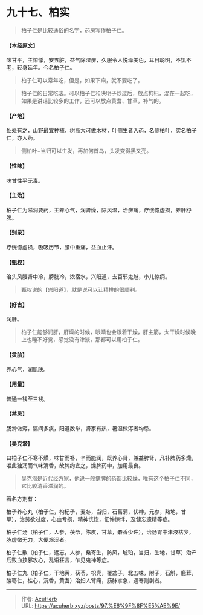 # 九十七、柏实


> 柏子仁是比较通俗的名字，药房写作柏子仁。

#### 【本经原文】
味甘平，主惊悸，安五脏，益气除湿痹，久服令人悦泽美色，耳目聪明，不饥不老，轻身延年。今名柏子仁。

> 柏子仁可以常年吃，但是，如果下痢，就不要吃了。

> 柏子仁的日常吃法。可以柏子仁和决明子炒过后，放点枸杞，混在一起吃，如果是讲话比较多的工作，还可以放点黄耆、甘草，补气的。

#### 【产地】
处处有之，山野最宜种植，树高大可做木材，叶侧生者入药，名侧柏叶，实名柏子
仁，亦入药。

> 侧柏叶+当归可以生发，再加何首乌，头发变得黑又亮。

#### 【性味】
味甘性平无毒。
#### 【主治】
柏子仁为滋润要药，主养心气，润肾燥，除风湿，治痹痛，疗恍惚虚损，养肝舒脾。
#### 【别录】
疗恍惚虚损，吸吸历节，腰中重痛，益血止汗。
#### 【甄权】
治头风腰肾中冷，膀胱冷，浓宿水，兴阳道，去百邪鬼魅，小儿惊痫。

> 甄权说的【兴阳道】，就是说可以让精排的很顺利。

#### 【好古】
润肝。

> 柏子仁能够润肝，肝燥的时候，眼睛也会跟着干燥，肝主筋，太干燥时候晚上也睡不好觉，感觉没有津液，那都可以用柏子仁。

#### 【灵胎】
养心气，润肌肤。
#### 【用量】
普通一钱至三钱。
#### 【禁忌】
肠滑做泻，膈间多痰，阳道数举，肾家有热，暑湿做泻者均忌。
#### 【吴克潜】
曰柏子仁不寒不燥，味甘而补，辛而能润，既养心肾，兼益脾肾，凡补脾药多燥，唯此独润而气味清香，故脾约宜之，燥脾药中，加用最良。

> 吴克潜是近代经方家，他说一般健脾的药都比较燥，唯有这个柏子仁不同，它比较清香滋润的。

著名方剂有：

柏子养心丸（柏子仁，枸杞子，麦冬，当归，石菖蒲，伏神，元参，熟地，甘草），治劳欲过度，心血亏损，精神恍惚，怔忡惊悸，及健忘遗精等症。

柏子仁汤（柏子仁，人参，茯苓，陈皮，甘草，麝香少许），治肠胃中津液枯少，脉虚微无力，大便艰涩者。

柏子仁散（柏子仁，远志，人参，桑寄生，防风，琥珀，当归，生地，甘草）治产后败血挟邪攻心，乱语狂言，乍见鬼神等症。

柏子仁丸（柏子仁，干地黄，茯苓，枳壳，覆盆子，北五味，附子，石斛，鹿茸，酸枣仁，桂心，沉香，黄耆）治妇人臂痛，筋脉挛急，遇寒则剧者。

---

> 作者: [AcuHerb](https://acuherb.xyz)  
> URL: https://acuherb.xyz/posts/97.%E6%9F%8F%E5%AE%9E/  

